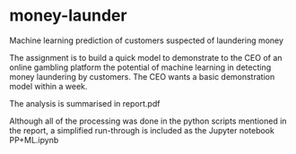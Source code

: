 # money-launder
Machine learning prediction of customers suspected of laundering money

The assignment is to build a quick model to demonstrate to the CEO of an online gambling platform 
the potential of machine learning in detecting  money laundering by customers. The CEO wants
a basic demonstration  model within a week.


The analysis is summarised in report.pdf

Although all of the processing was done in the python scripts mentioned in the report, a simplified run-through is included as the Jupyter notebook PP+ML.ipynb
